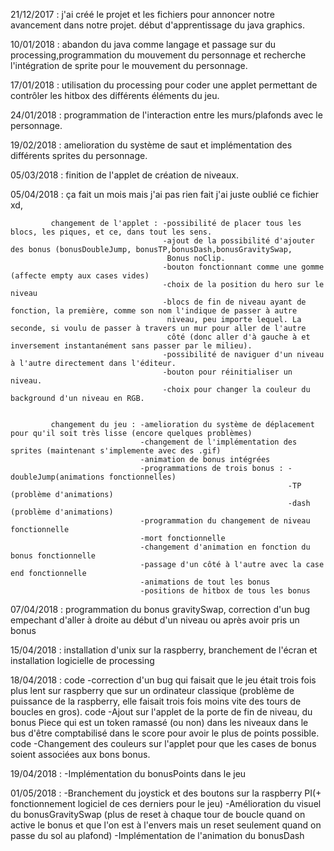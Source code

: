 21/12/2017 : j'ai créé le projet et les fichiers pour annoncer notre avancement dans notre projet. début d'apprentissage du java        graphics.

10/01/2018 : abandon du java comme langage et passage sur du processing,programmation du mouvement du personnage et recherche l'intégration de sprite pour le mouvement du personnage.

17/01/2018 : utilisation du processing pour coder une applet permettant de contrôler les hitbox des différents éléments du jeu.

24/01/2018 : programmation de l'interaction entre les murs/plafonds avec le personnage.

19/02/2018 : amelioration du système de saut et implémentation des différents sprites du personnage.

05/03/2018 : finition de l'applet de création de niveaux.

05/04/2018 : ça fait un mois mais j'ai pas rien fait j'ai juste oublié ce fichier xd,

             changement de l'applet : -possibilité de placer tous les blocs, les piques, et ce, dans tout les sens.
                                      -ajout de la possibilité d'ajouter des bonus (bonusDoubleJump, bonusTP,bonusDash,bonusGravitySwap, 
                                       Bonus noClip.
                                      -bouton fonctionnant comme une gomme (affecte empty aux cases vides)
                                      -choix de la position du hero sur le niveau
                                      -blocs de fin de niveau ayant de fonction, la première, comme son nom l'indique de passer à autre 
                                       niveau, peu importe lequel. La seconde, si voulu de passer à travers un mur pour aller de l'autre
                                       côté (donc aller d'à gauche à et inversement instantanément sans passer par le milieu).
                                      -possibilité de naviguer d'un niveau à l'autre directement dans l'éditeur.
                                      -bouton pour réinitialiser un niveau.
                                      -choix pour changer la couleur du background d'un niveau en RGB.
                                      
                                      
             changement du jeu : -amelioration du système de déplacement pour qu'il soit très lisse (encore quelques problèmes)
                                 -changement de l'implémentation des sprites (maintenant s'implemente avec des .gif)
                                 -animation de bonus intégrées
                                 -programmations de trois bonus : -doubleJump(animations fonctionnelles)
                                                                  -TP        (problème d'animations)
                                                                  -dash      (problème d'animations)
                                 -programmation du changement de niveau fonctionnelle
                                 -mort fonctionnelle
                                 -changement d'animation en fonction du bonus fonctionnelle
                                 -passage d'un côté à l'autre avec la case end fonctionnelle
                                 -animations de tout les bonus
                                 -positions de hitbox de tous les bonus
 07/04/2018 : programmation du bonus gravitySwap, correction d'un bug empechant d'aller à droite au début d'un niveau ou après avoir pris un bonus
                                 
 15/04/2018 : installation d'unix sur la raspberry, branchement de l'écran et installation logicielle de processing

 18/04/2018 : code -correction d'un bug qui faisait que le jeu était trois fois plus lent sur raspberry que sur un ordinateur classique (problème de puissance de la raspberry, elle faisait trois fois moins vite des tours de boucles en gros).
              code -Ajout sur l'applet de la porte de fin de niveau, du bonus Piece qui est un token ramassé (ou non) dans les niveaux dans le bus d'être comptabilisé dans le score pour avoir le plus de points possible.
              code -Changement des couleurs sur l'applet pour que les cases de bonus soient associées aux bons bonus.

19/04/2018 : -Implémentation du bonusPoints dans le jeu

01/05/2018 : 
-Branchement du joystick et des boutons sur la raspberry PI(+ fonctionnement logiciel de ces derniers pour le jeu)
-Amélioration du visuel du bonusGravitySwap (plus de reset à chaque tour de boucle quand on active le bonus et que l'on est à l'envers mais un reset seulement quand on passe du sol au plafond)
-Implémentation de l'animation du bonusDash
